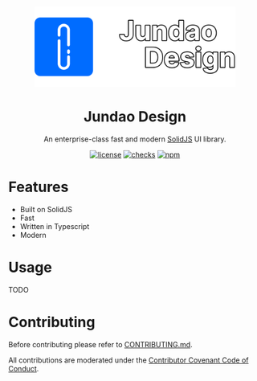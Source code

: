 <div align="center">
  <a href="https://design.jundao.app/" target="_blank"><img width="400" src="https://github.com/jundaoapp/design/blob/main/docs/banner.svg?raw=true" alt="Jundao Design banner"></a>
</div>

<h1 align="center">Jundao Design</h1>

<div align="center">

An enterprise-class fast and modern [SolidJS](https://www.solidjs.com) UI library.

[![license](https://img.shields.io/badge/license-MIT-1890ff.svg)](https://github.com/jundaoapp/design/blob/main/LICENSE)
[![checks](https://img.shields.io/github/checks-status/jundaoapp/design/main)](https://github.com/jundaoapp/design/actions)
[![npm](https://img.shields.io/npm/v/@jundao/design)](https://www.npmjs.com/package/@jundao/design)

</div>

# Features
* Built on SolidJS 
* Fast
* Written in Typescript
* Modern

# Usage
TODO

# Contributing
Before contributing please refer to [CONTRIBUTING.md](./CONTRIBUTING.md).

All contributions are moderated under the [Contributor Covenant Code of Conduct](./CODE_OF_CONDUCT.md).